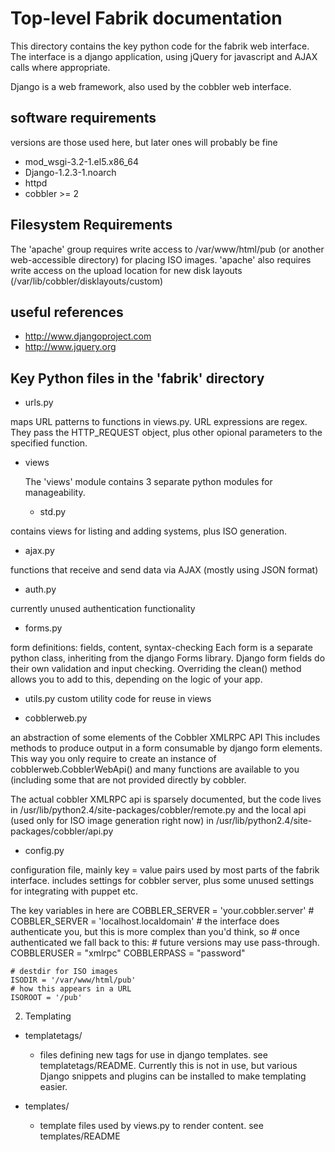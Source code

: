 Top-level Fabrik documentation
==============================

This directory contains the key python code for the fabrik web interface.
The interface is a django application, using jQuery for javascript and AJAX calls where appropriate.

Django is a web framework, also used by the cobbler web interface.

software requirements
---------------------
versions are those used here, but later ones will probably be fine

* mod_wsgi-3.2-1.el5.x86_64
* Django-1.2.3-1.noarch
* httpd
* cobbler >= 2

Filesystem Requirements
-----------------------

The 'apache' group requires write access to /var/www/html/pub (or another web-accessible directory) for placing ISO images.
'apache' also requires write access on the upload location for new disk layouts (/var/lib/cobbler/disklayouts/custom)

useful references
-----------------
* http://www.djangoproject.com
* http://www.jquery.org


Key Python files in the 'fabrik' directory
------------------------------------------
* urls.py

maps URL patterns to functions in views.py. URL expressions are regex.
They pass the HTTP_REQUEST object, plus other opional parameters to the specified function.

* views

   The 'views' module contains 3 separate python modules for manageability.

  + std.py

 contains views for listing and adding systems, plus ISO generation.

  + ajax.py

functions that receive and send data via AJAX (mostly using JSON format)

  + auth.py

 currently unused authentication functionality


* forms.py

form definitions: fields, content, syntax-checking
Each form is a separate python class, inheriting from the django Forms library.
Django form fields do their own validation and input checking.
Overriding the clean() method allows you to add to this, depending on the logic of your app.

* utils.py
  custom utility code for reuse in views

* cobblerweb.py

an abstraction of some elements of the Cobbler XMLRPC API
This includes methods to produce output in a form consumable by django
form elements.
This way you only require to create an instance of cobblerweb.CobblerWebApi()
and many functions are available to you (including some that are not provided directly by cobbler.

The actual cobbler XMLRPC api is sparsely documented, but the code lives in
/usr/lib/python2.4/site-packages/cobbler/remote.py
and the local api (used only for ISO image generation right now) in
/usr/lib/python2.4/site-packages/cobbler/api.py
    
* config.py

configuration file, mainly key = value pairs
used by most parts of the fabrik interface.
includes settings for cobbler server, plus some unused settings for integrating with puppet etc.

The key variables in here are
    COBBLER_SERVER = 'your.cobbler.server'
    # COBBLER_SERVER = 'localhost.localdomain'
    # the interface does authenticate you, but this is more complex than you'd think, so
    # once authenticated we fall back to this:
    # future versions may use pass-through.
    COBBLERUSER = "xmlrpc"
    COBBLERPASS = "password"

    # destdir for ISO images
    ISODIR = '/var/www/html/pub'
    # how this appears in a URL
    ISOROOT = '/pub'

2. Templating

* templatetags/
  - files defining new tags for use in django templates.
  see templatetags/README.
  Currently this is not in use, but various Django snippets and plugins can be installed to make templating easier.

* templates/
  - template files used by views.py to render content.
    see templates/README


